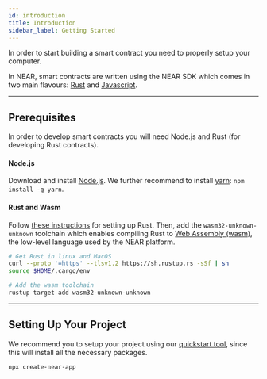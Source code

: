 ```yaml
---
id: introduction
title: Introduction
sidebar_label: Getting Started
---
```


In order to start building a smart contract you need to properly setup your computer.

In NEAR, smart contracts are written using the NEAR SDK which comes in two main flavours: [Rust](../../4.tools/rs-sdk.md) and [Javascript](../../4.tools/rs-sdk.md).

---

## Prerequisites

In order to develop smart contracts you will need Node.js and Rust (for developing Rust contracts).

#### Node.js
Download and install [Node.js](https://nodejs.org/en/download/). We further recommend to install [yarn](https://yarnpkg.com): `npm install -g yarn`.

#### Rust and Wasm

Follow [these instructions](https://doc.rust-lang.org/book/ch01-01-installation.html) for setting up Rust. Then, add the `wasm32-unknown-unknown` toolchain which enables compiling Rust to [Web Assembly (wasm)](https://webassembly.org/), the low-level language used by the NEAR platform.

```bash
# Get Rust in linux and MacOS
curl --proto '=https' --tlsv1.2 https://sh.rustup.rs -sSf | sh
source $HOME/.cargo/env

# Add the wasm toolchain
rustup target add wasm32-unknown-unknown
```

---

## Setting Up Your Project

We recommend you to setup your project using our [quickstart tool](../quickstart.md), since this will install all the necessary packages.

```bash
npx create-near-app
```